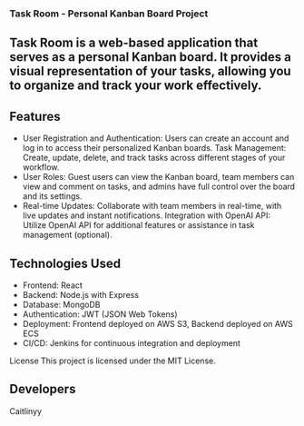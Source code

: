 ### Task Room - Personal Kanban Board Project
## Task Room is a web-based application that serves as a personal Kanban board. It provides a visual representation of your tasks, allowing you to organize and track your work effectively.

## Features
- User Registration and Authentication: Users can create an account and log in to access their personalized Kanban boards.
Task Management: Create, update, delete, and track tasks across different stages of your workflow.
- User Roles: Guest users can view the Kanban board, team members can view and comment on tasks, and admins have full control over the board and its settings.
- Real-time Updates: Collaborate with team members in real-time, with live updates and instant notifications.
Integration with OpenAI API: Utilize OpenAI API for additional features or assistance in task management (optional).
## Technologies Used
- Frontend: React
- Backend: Node.js with Express
- Database: MongoDB
- Authentication: JWT (JSON Web Tokens)
- Deployment: Frontend deployed on AWS S3, Backend deployed on AWS ECS
- CI/CD: Jenkins for continuous integration and deployment

License
This project is licensed under the MIT License.

## Developers 
Caitlinyy






